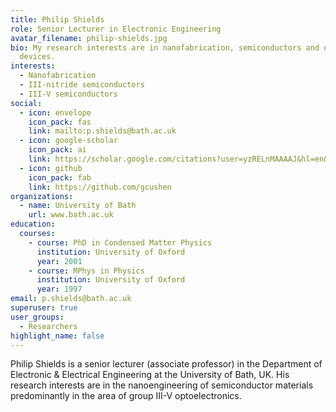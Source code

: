 ```yaml
---
title: Philip Shields
role: Senior Lecturer in Electronic Engineering
avatar_filename: philip-shields.jpg
bio: My research interests are in nanofabrication, semiconductors and optical
  devices.
interests:
  - Nanofabrication
  - III-nitride semiconductors
  - III-V semiconductors
social:
  - icon: envelope
    icon_pack: fas
    link: mailto:p.shields@bath.ac.uk
  - icon: google-scholar
    icon_pack: ai
    link: https://scholar.google.com/citations?user=yzRELnMAAAAJ&hl=en&oi=ao
  - icon: github
    icon_pack: fab
    link: https://github.com/gcushen
organizations:
  - name: University of Bath
    url: www.bath.ac.uk
education:
  courses:
    - course: PhD in Condensed Matter Physics
      institution: University of Oxford
      year: 2001
    - course: MPhys in Physics
      institution: University of Oxford
      year: 1997
email: p.shields@bath.ac.uk
superuser: true
user_groups:
  - Researchers
highlight_name: false
---
```

Philip Shields is a senior lecturer (associate professor) in the Department of Electronic & Electrical Engineering at the University of Bath, UK. His research interests are in the nanoengineering of semiconductor materials predominantly in the area of group III-V optoelectronics.